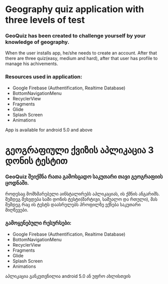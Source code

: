 # Geography quiz application with three levels of test

### GeoQuiz has been created to challenge yourself by your knowledge of geography.

When the user installs app, he/she needs to create an account. After that there are three quiz(easy, medium and hard), after that user has profile to manage his achivements.

### Resources used in application:
* Google Firebase (Authentification, Realtime Database) 
* BottomNavigationMenu
* RecyclerView
* Fragments
* Glide
* Splash Screen
* Animations


App is available for android 5.0 and above



# გეოგრაფიული ქვიზის აპლიკაცია 3 დონის ტესტით

### GeoQuiz შეიქმნა რათა გამოსცადო საკუთარი თავი გეოგრაფიის ცოდნაში.

როდესაც მომხმარებელი აინსტალირებს აპლიკაციას, ის ქმნის ანგარიშს. შემდეგ შეხვდება სამი დონის ტესტი(მარტივი, საშუალო და რთული), მას შემდეგ რაც ის ტესტს დაასრულებს პროფილზე ექნება საკუთარი მიღწევები.

### გამოყენებული რესურსები:
* Google Firebase (Authentification, Realtime Database) 
* BottomNavigationMenu
* RecyclerView
* Fragments
* Glide
* Splash Screen
* Animations


აპლიკაცია განკუთვნილია android 5.0 ან უფრო ახლისთვის
